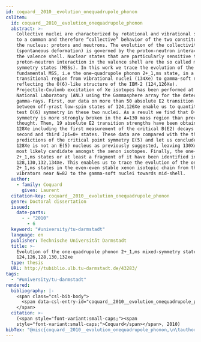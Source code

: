 ```yaml
---
id: coquard__2010__evolution_onequadrupole_phonon
cslItem:
  id: coquard__2010__evolution_onequadrupole_phonon
  abstract: >-
    Collective nuclei are characterized by rotational and vibrational states due
    to a common and therefore “collective” behavior of the two constituents of
    the nucleus: protons and neutrons. The evolution of the collectivity
    (spontaneous deformation) is governed by the proton-neutron interaction in
    the valence shell. Nuclear states that are particularly sensitive to the
    proton-neutron interaction in the valence shell are the so called mixed
    symmetry states (MSSs). In this work we trace the evolution of the
    fundamental MSS, i.e the one-quadrupole phonon 2+_1,ms state, in a
    transitional region from vibrational nuclei (134Xe) to gamma-soft nuclei
    reflecting the O(6)-like structure of the IBM-2 (124,126Xe).
    Projectile-Coulomb excitation of Xe isotopes has been performed at Argonne
    National Laboratory (ANL) using the Gammasphere array for the detection of
    gamma-rays. First, our data on more than 50 absolute E2 transition rates
    between off-yrast low-spin states of 124,126Xe enable us to quantitatively
    test O(6) symmetry in these two nuclei. As a result we find that O(6)
    symmetry is more strongly broken in the A=130 mass region than previously
    thought. Then, 19 absolute E2 transition strengths have been obtained in
    128Xe including the first measurement of the critical B(E2) decays from the
    second and third Jpi=0+ states. These data are compared with the theoretical
    predictions of the critical point symmetry E(5) and let us conclude that
    128Xe is not an E(5) nucleus as previously suggested, leaving 130Xe as the
    most likely candidate amongst the xenon isotopes. Finally, the one-phonon
    2+_1,ms states or at least a fragment of it have been identified in
    128,130,132,134Xe. This enables us to trace the evolution of the one-phonon
    2+_1,ms states in the even-even stable xenon isotopic chain from the
    vibrators near N=82 to the gamma-soft nuclei towards mid-shell.
  author:
    - family: Coquard
      given: Laurent
  citation-key: coquard__2010__evolution_onequadrupole_phonon
  genre: Doctoral dissertation
  issued:
    date-parts:
      - - "2010"
        - 6
  keyword: "#university/tu-darmstadt"
  language: en
  publisher: Technische Universität Darmstadt
  title: >-
    Evolution of the one-quadrupole phonon 2+_1,ms mixed-symmetry state in
    124,126,128,130,132xe
  type: thesis
  URL: http://tubiblio.ulb.tu-darmstadt.de/43283/
tags:
  - "#university/tu-darmstadt"
rendered:
  bibliography: |-
    <span class="csl-bib-body">
      <span data-csl-entry-id="coquard__2010__evolution_onequadrupole_phonon" class="csl-entry"><span class='author-bib'>Coquard</span>. <span class='date-bib'>(2010)</span>. <span class='title'><i><b><span style="font-style:normal;">Evolution of the one-quadrupole phonon 2+_1,ms mixed-symmetry state in 124,126,128,130,132xe</span></b></i></span> [Doctoral dissertation, Technische Universität Darmstadt]. <span class='URL'><a href='http://tubiblio.ulb.tu-darmstadt.de/43283/'>LINK</a></span></span>
    </span>
  citation: >-
    (<span style="font-variant:small-caps;"><span
    style="font-variant:small-caps;">Coquard</span></span>, 2010)
bibTex: "@misc{coquard__2010__evolution_onequadrupole_phonon,\n\tauthor = {Coquard, Laurent},\n\tyear = {2010},\n\tmonth = {6},\n\tschool = {Technische Universit{\\\" a}t Darmstadt},\n\ttitle = {Evolution of the one-quadrupole phonon 2+\\textunderscore{}1,ms mixed-symmetry state in 124,126,128,130,132xe},\n\ttype = {Doctoral dissertation},\n\turl = {http://tubiblio.ulb.tu-darmstadt.de/43283/},\n}\n\n"
---
```

